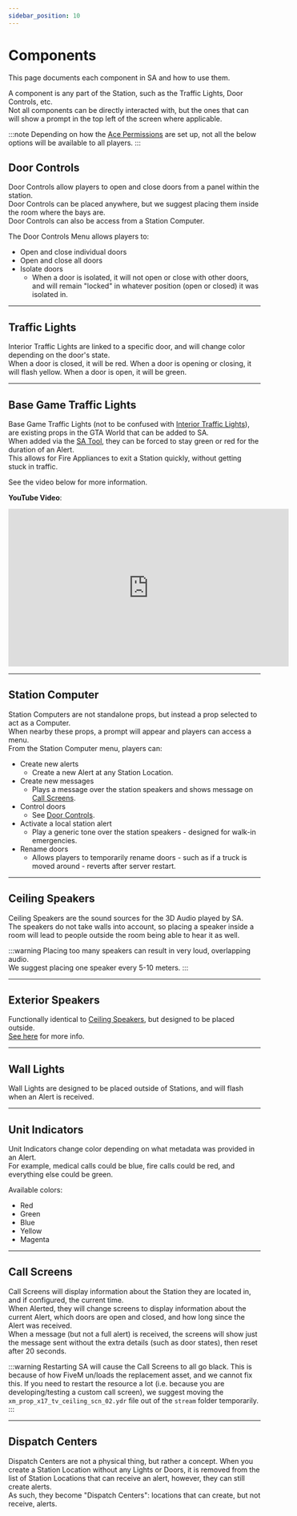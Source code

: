 ```yaml
---
sidebar_position: 10
---
```


# Components

This page documents each component in SA and how to use them.

A component is any part of the Station, such as the Traffic Lights, Door Controls, etc.  
Not all components can be directly interacted with, but the ones that can will show a prompt in the top left of the screen where applicable.

:::note
Depending on how the [Ace Permissions](../config.md#permissions) are set up, not all the below options will be available to all players.
:::

## Door Controls
Door Controls allow players to open and close doors from a panel within the station.  
Door Controls can be placed anywhere, but we suggest placing them inside the room where the bays are.  
Door Controls can also be access from a Station Computer.

The Door Controls Menu allows players to:
- Open and close individual doors
- Open and close all doors
- Isolate doors
  - When a door is isolated, it will not open or close with other doors, and will remain "locked" in whatever position (open or closed) it was isolated in.

***

## Traffic Lights
Interior Traffic Lights are linked to a specific door, and will change color depending on the door's state.  
When a door is closed, it will be red. When a door is opening or closing, it will flash yellow. When a door is open, it will be green.

***

## Base Game Traffic Lights
Base Game Traffic Lights (not to be confused with [Interior Traffic Lights](#traffic-lights)), are existing props in the GTA World that can be added to SA.  
When added via the [SA Tool](../developers/tool.md), they can be forced to stay green or red for the duration of an Alert.  
This allows for Fire Appliances to exit a Station quickly, without getting stuck in traffic.

See the video below for more information.

**YouTube Video**:
<iframe width="560" height="315" src="https://www.youtube.com/embed/wypQ19zgBWA?si=8s8A4B3096R8gCOh" title="YouTube video player" frameborder="0" allow="accelerometer; clipboard-write; encrypted-media; gyroscope; picture-in-picture; web-share" referrerpolicy="strict-origin-when-cross-origin" allowfullscreen></iframe>

***

## Station Computer
Station Computers are not standalone props, but instead a prop selected to act as a Computer.  
When nearby these props, a prompt will appear and players can access a menu.  
From the Station Computer menu, players can:
- Create new alerts
  - Create a new Alert at any Station Location.
- Create new messages
  - Plays a message over the station speakers and shows message on [Call Screens](#call-screens).
- Control doors
  - See [Door Controls](#door-controls).
- Activate a local station alert
  - Play a generic tone over the station speakers - designed for walk-in emergencies.
- Rename doors
  - Allows players to temporarily rename doors - such as if a truck is moved around - reverts after server restart.

***

## Ceiling Speakers
Ceiling Speakers are the sound sources for the 3D Audio played by SA.  
The speakers do not take walls into account, so placing a speaker inside a room will lead to people outside the room being able to hear it as well.

:::warning
Placing too many speakers can result in very loud, overlapping audio.  
We suggest placing one speaker every 5-10 meters.
:::

***

## Exterior Speakers
Functionally identical to [Ceiling Speakers](#ceiling-speakers), but designed to be placed outside.  
[See here](#ceiling-speakers) for more info.

***

## Wall Lights
Wall Lights are designed to be placed outside of Stations, and will flash when an Alert is received.

***

## Unit Indicators
Unit Indicators change color depending on what metadata was provided in an Alert.  
For example, medical calls could be blue, fire calls could be red, and everything else could be green.

Available colors:
- Red
- Green
- Blue
- Yellow
- Magenta

***

## Call Screens
Call Screens will display information about the Station they are located in, and if configured, the current time.  
When Alerted, they will change screens to display information about the current Alert, which doors are open and closed, and how long since the Alert was received.  
When a message (but not a full alert) is received, the screens will show just the message sent without the extra details (such as door states), then reset after 20 seconds.

:::warning
Restarting SA will cause the Call Screens to all go black. This is because of how FiveM un/loads the replacement asset, and we cannot fix this. If you need to restart the resource a lot (i.e. because you are developing/testing a custom call screen), we suggest moving the `xm_prop_x17_tv_ceiling_scn_02.ydr` file out of the `stream` folder temporarily. 
:::

***

## Dispatch Centers
Dispatch Centers are not a physical thing, but rather a concept. When you create a Station Location without any Lights or Doors, it is removed from the list of Station Locations that can receive an alert, however, they can still create alerts.  
As such, they become "Dispatch Centers": locations that can create, but not receive, alerts.
